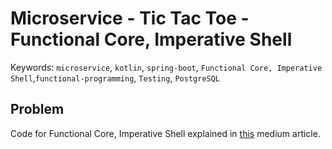 # Microservice - Tic Tac Toe - Functional Core, Imperative Shell

Keywords: `microservice`, `kotlin`, `spring-boot`, `Functional Core, Imperative Shell`,`functional-programming`,
`Testing`, `PostgreSQL`

## Problem

Code for Functional Core, Imperative Shell explained in [this](https://medium.com/@albert.llousas/building-modern-architectures-functional-core-imperative-shell-revamp-0bb5ae62b589) medium article.